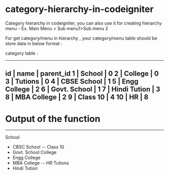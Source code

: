 # category-hierarchy-in-codeigniter
Category hierarchy in codeigniter, you can also use it for creating hierarchy menu - Ex. Main Menu > Sub menu1>Sub menu 2

For get category/menu in hierarchy , your category/menu table should be store data in below format :

category table :

------------------------------------------------------
id | name         | parent_id
1  | School       | 0
2  | College      | 0
3  | Tutions      | 0
4  | CBSE School  | 1
5  | Engg College | 2
6  | Govt. School | 1
7  | Hindi Tution | 3
8  | MBA College  | 2
9  | Class 10     | 4
10 | HR           | 8
------------------------------------------------------

# Output of the function 
-------------------------
  School
  - CBSC School
  -- Class 10
  - Govt. School
  College
  - Engg College
  - MBA College
  -- HR
  Tutions
  - Hindi Tution
  


